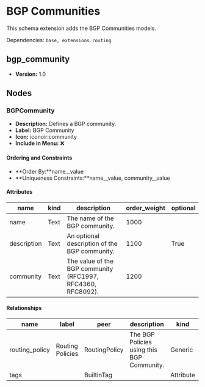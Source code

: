 # BGP Communities

This schema extension adds the BGP Communities models.

Dependencies: `base, extensions.routing`

## bgp_community

- **Version:** 1.0

## Nodes

### BGPCommunity

- **Description:** Defines a BGP community.
- **Label:** BGP Community
- **Icon:** iconoir:community
- **Include in Menu:** ❌

#### Ordering and Constraints

- **Order By:**name__value
- **Uniqueness Constraints:**name__value, community__value

#### Attributes

| name | kind | description | order_weight | optional |
| ---- | ---- | ----------- | ------------ | -------- |
| name | Text | The name of the BGP community\. | 1000 |  |
| description | Text | An optional description of the BGP community\. | 1100 | True |
| community | Text | The value of the BGP community \(RFC1997, RFC4360, RFC8092\)\. | 1200 |  |

#### Relationships

| name | label | peer | description | kind | cardinality | optional | order_weight |
| ---- | ----- | ---- | ----------- | ---- | ----------- | -------- | ------------ |
| routing\_policy | Routing Policies | RoutingPolicy | The BGP Policies using this BGP Community\. | Generic | many |  |  |
| tags |  | BuiltinTag |  | Attribute | many | True | 3000 |
